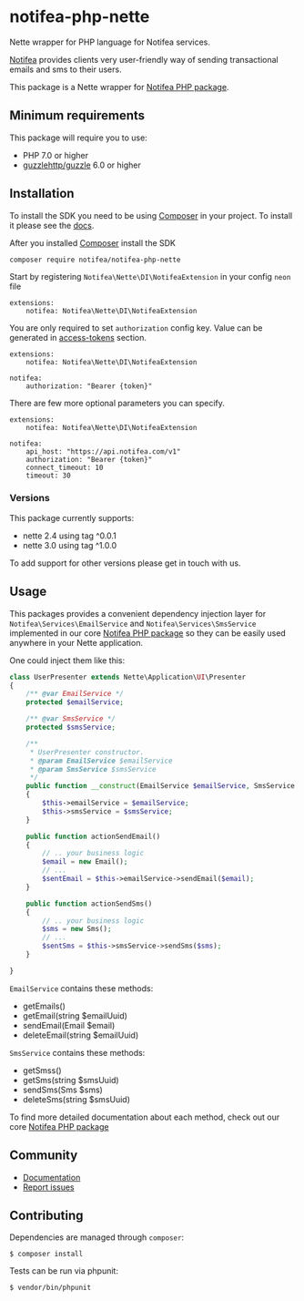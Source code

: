 # notifea-php-nette
Nette wrapper for PHP language for Notifea services.

[Notifea](https://notifea.com) provides clients very user-friendly way of sending transactional emails
and sms to their users.

This package is a Nette wrapper for [Notifea PHP package](https://github.com/notifea/notifea-php).

## Minimum requirements

This package will require you to use:
- PHP 7.0 or higher
- [guzzlehttp/guzzle](https://github.com/guzzle/guzzle) 6.0 or higher 

## Installation

To install the SDK you need to be using [Composer]([https://getcomposer.org/)
in your project. To install it please see the [docs](https://getcomposer.org/download/).

After you installed [Composer]([https://getcomposer.org/) install the SDK 

```shell script
composer require notifea/notifea-php-nette
```

Start by registering `Notifea\Nette\DI\NotifeaExtension` in your config `neon` file

```neon
extensions:
    notifea: Notifea\Nette\DI\NotifeaExtension
```

You are only required to set `authorization` config key. Value can be generated in
[access-tokens](https://app.notifea.com/access-tokens) section.

```neon
extensions:
    notifea: Notifea\Nette\DI\NotifeaExtension

notifea:
    authorization: "Bearer {token}"
```

There are few more optional parameters you can specify.

```neon
extensions:
    notifea: Notifea\Nette\DI\NotifeaExtension

notifea:
    api_host: "https://api.notifea.com/v1"
    authorization: "Bearer {token}"
    connect_timeout: 10
    timeout: 30
```

### Versions

This package currently supports:
- nette 2.4 using tag ^0.0.1
- nette 3.0 using tag ^1.0.0

To add support for other versions please get in touch with us.

## Usage

This packages provides a convenient dependency injection layer
for `Notifea\Services\EmailService` and `Notifea\Services\SmsService` implemented in our 
core [Notifea PHP package](https://github.com/notifea/notifea-php) so they can be easily used anywhere in
your Nette application.

One could inject them like this:

```php
class UserPresenter extends Nette\Application\UI\Presenter
{
    /** @var EmailService */
    protected $emailService;

    /** @var SmsService */
    protected $smsService;

    /**
     * UserPresenter constructor.
     * @param EmailService $emailService
     * @param SmsService $smsService
     */
    public function __construct(EmailService $emailService, SmsService $smsService)
    {
        $this->emailService = $emailService;
        $this->smsService = $smsService;
    }

    public function actionSendEmail()
    {
        // .. your business logic
        $email = new Email();
        // ... 
        $sentEmail = $this->emailService->sendEmail($email);
    }

    public function actionSendSms()
    {
        // .. your business logic
        $sms = new Sms();
        // ... 
        $sentSms = $this->smsService->sendSms($sms);
    }

}
```


`EmailService` contains these methods:
- getEmails()
- getEmail(string $emailUuid)
- sendEmail(Email $email)
- deleteEmail(string $emailUuid)

`SmsService` contains these methods:
- getSmss()
- getSms(string $smsUuid)
- sendSms(Sms $sms)
- deleteSms(string $smsUuid)

To find more detailed documentation about each method, check out our core [Notifea PHP package](https://github.com/notifea/notifea-php)

## Community

- [Documentation](https://docs.notifea.com)
- [Report issues](https://github.com/notifea/notifea-php/issues)

## Contributing

Dependencies are managed through `composer`:

```
$ composer install
```

Tests can be run via phpunit:

```
$ vendor/bin/phpunit
```
